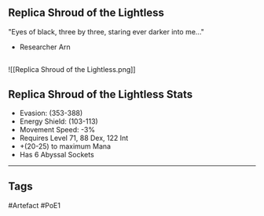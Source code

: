 ## Replica Shroud of the Lightless
"Eyes of black, three by three, staring ever darker into me..."
- Researcher Arn
##
![[Replica Shroud of the Lightless.png]]
## Replica Shroud of the Lightless Stats
- Evasion: (353-388)
- Energy Shield: (103-113)
- Movement Speed: -3%
- Requires Level 71, 88 Dex, 122 Int
- +(20-25) to maximum Mana
- Has 6 Abyssal Sockets


---
## Tags
#Artefact
#PoE1